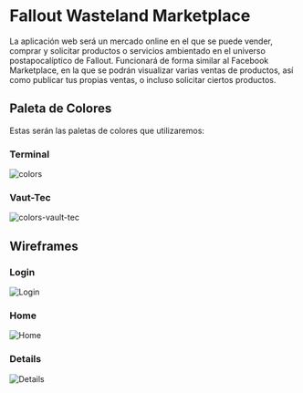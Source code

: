 # Fallout Wasteland Marketplace

La aplicación web será un mercado online en el que se puede vender, comprar y solicitar productos o servicios ambientado en el universo postapocalíptico de Fallout.
Funcionará de forma similar al Facebook Marketplace, en la que se podrán visualizar varias ventas de productos, así como publicar tus propias ventas, o incluso solicitar ciertos productos.

## Paleta de Colores

Estas serán las paletas de colores que utilizaremos:

### Terminal

![colors](https://github.com/user-attachments/assets/b7d24fe4-28e0-49cc-a31b-016ba45a7644)

### Vaut-Tec

![colors-vault-tec](https://github.com/user-attachments/assets/50f92bf3-2b7c-4ef5-ad72-2fbcfe613891)

## Wireframes

### Login
![Login](https://github.com/user-attachments/assets/09cd40b2-2ede-4dcf-8a04-7c819c1d6a6f)

### Home
![Home](https://github.com/user-attachments/assets/6bff4976-5a54-4017-bb4a-cc3056056d04)



### Details
![Details](https://github.com/user-attachments/assets/66835cac-f3cf-4496-b01c-ecff821b98f3)
